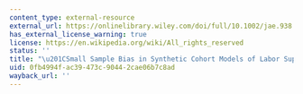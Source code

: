 ```yaml
---
content_type: external-resource
external_url: https://onlinelibrary.wiley.com/doi/full/10.1002/jae.938
has_external_license_warning: true
license: https://en.wikipedia.org/wiki/All_rights_reserved
status: ''
title: "\u201CSmall Sample Bias in Synthetic Cohort Models of Labor Supply.\u201D"
uid: 0fb4994f-ac39-473c-9044-2cae06b7c8ad
wayback_url: ''
---
```

